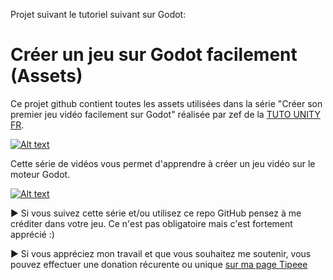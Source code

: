 Projet suivant le tutoriel suivant sur Godot:



# Créer un jeu sur Godot facilement (Assets)
Ce projet github contient toutes les assets utilisées dans la série "Créer son premier jeu vidéo facilement sur Godot" réalisée par zef de la [TUTO UNITY FR](https://www.youtube.com/c/tutounityfr).

[![Alt text](https://www.tutounity.fr/upload/github/godot/assets/godot1.jpg)](https://www.youtube.com/watch?v=0-oeMuZLgK0)

Cette série de vidéos vous permet d'apprendre à créer un jeu vidéo sur le moteur Godot.

[![Alt text](https://www.tutounity.fr/img/soutenir/tipeee-small.png)](https://fr.tipeee.com/tuto-unity-fr)

► Si vous suivez cette série et/ou utilisez ce repo GitHub pensez à me créditer dans votre jeu. Ce n'est pas obligatoire mais c'est fortement apprécié :)

► Si vous appréciez mon travail et que vous souhaitez me soutenir, vous pouvez effectuer une donation récurente ou unique [sur ma page Tipeee](https://fr.tipeee.com/tuto-unity-fr)
